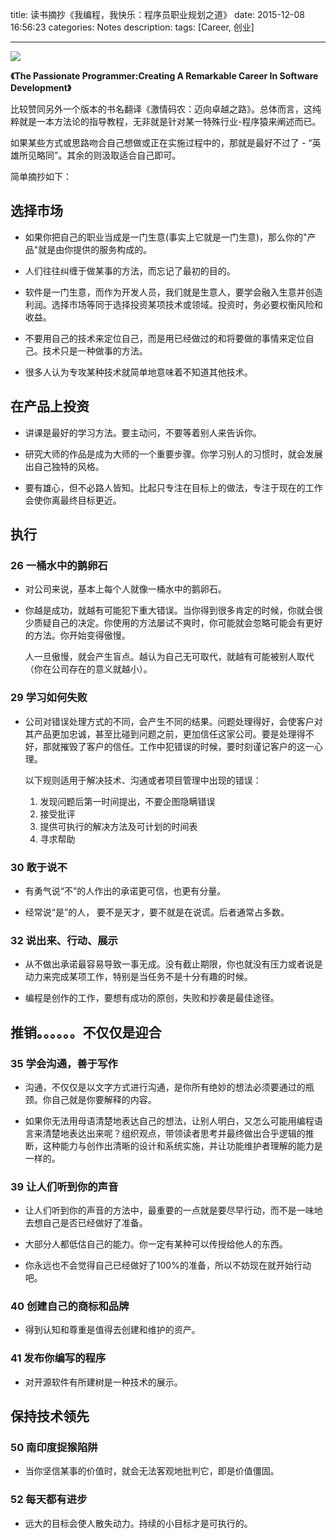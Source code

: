 title: 读书摘抄《我编程，我快乐：程序员职业规划之道》
date: 2015-12-08 16:56:23
categories: Notes
description:
tags: [Career, 创业]

---

![](http://img4.douban.com/lpic/s6378707.jpg)

**《The Passionate Programmer:Creating A Remarkable Career In Software Development》**

比较赞同另外一个版本的书名翻译《激情码农：迈向卓越之路》。总体而言，这纯粹就是一本方法论的指导教程，无非就是针对某一特殊行业-程序猿来阐述而已。

如果某些方式或思路吻合自己想做或正在实施过程中的，那就是最好不过了 - “英雄所见略同”。其余的则汲取适合自己即可。

简单摘抄如下：

## 选择市场   
- 如果你把自己的职业当成是一门生意(事实上它就是一门生意)，那么你的"产品"就是由你提供的服务构成的。

- 人们往往纠缠于做某事的方法，而忘记了最初的目的。

- 软件是一门生意，而作为开发人员，我们就是生意人，要学会融入生意并创造利润。选择市场等同于选择投资某项技术或领域。投资时，务必要权衡风险和收益。

- 不要用自己的技术来定位自己，而是用已经做过的和将要做的事情来定位自己。技术只是一种做事的方法。

- 很多人认为专攻某种技术就简单地意味着不知道其他技术。

## 在产品上投资

- 讲课是最好的学习方法。要主动问，不要等着别人来告诉你。

- 研究大师的作品是成为大师的一个重要步骤。你学习别人的习惯时，就会发展出自己独特的风格。

- 要有雄心，但不必路人皆知。比起只专注在目标上的做法，专注于现在的工作会使你离最终目标更近。

## 执行

### 26 一桶水中的鹅卵石

- 对公司来说，基本上每个人就像一桶水中的鹅卵石。
- 你越是成功，就越有可能犯下重大错误。当你得到很多肯定的时候，你就会很少质疑自己的决定。你使用的方法屡试不爽时，你可能就会忽略可能会有更好的方法。你开始变得傲慢。

    人一旦傲慢，就会产生盲点。越认为自己无可取代，就越有可能被别人取代（你在公司存在的意义就越小）。

### 29 学习如何失败

- 公司对错误处理方式的不同，会产生不同的结果。问题处理得好，会使客户对其产品更加忠诚，甚至比碰到问题之前，更加信任这家公司。要是处理得不好，那就摧毁了客户的信任。工作中犯错误的时候，要时刻谨记客户的这一心理。

    以下规则适用于解决技术、沟通或者项目管理中出现的错误：

    1. 发现问题后第一时间提出，不要企图隐瞒错误
    2. 接受批评 
    3. 提供可执行的解决方法及可计划的时间表
    4. 寻求帮助
    
### 30 敢于说不

- 有勇气说“不”的人作出的承诺更可信，也更有分量。

- 经常说“是”的人， 要不是天才，要不就是在说谎。后者通常占多数。

### 32 说出来、行动、展示

- 从不做出承诺最容易导致一事无成。没有截止期限，你也就没有压力或者说是动力来完成某项工作，特别是当任务不是十分有趣的时候。

- 编程是创作的工作，要想有成功的原创，失败和抄袭是最佳途径。

## 推销。。。。。。不仅仅是迎合

### 35 学会沟通，善于写作

- 沟通，不仅仅是以文字方式进行沟通，是你所有绝妙的想法必须要通过的瓶颈。你自己就是你要解释的内容。

- 如果你无法用母语清楚地表达自己的想法，让别人明白，又怎么可能用编程语言来清楚地表达出来呢？组织观点，带领读者思考并最终做出合乎逻辑的推断，这种能力与创作出清晰的设计和系统实施，并让功能维护者理解的能力是一样的。

### 39 让人们听到你的声音

- 让人们听到你的声音的方法中，最重要的一点就是要尽早行动，而不是一味地去想自己是否已经做好了准备。

- 大部分人都低估自己的能力。你一定有某种可以传授给他人的东西。

- 你永远也不会觉得自己已经做好了100%的准备，所以不妨现在就开始行动吧。

### 40 创建自己的商标和品牌

- 得到认知和尊重是值得去创建和维护的资产。

### 41 发布你编写的程序

- 对开源软件有所建树是一种技术的展示。

## 保持技术领先

### 50 南印度捉猴陷阱

- 当你坚信某事的价值时，就会无法客观地批判它，即是价值僵固。

### 52 每天都有进步

- 远大的目标会使人散失动力。持续的小目标才是可执行的。







